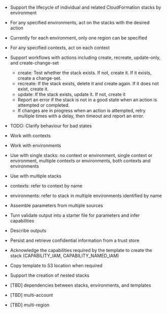 - Support the lifecycle of individual and related CloudFormation stacks by environment
- For any specified environments, act on the stacks with the desired action
- Currently for each environment, only one region can be specified
- For any specified contexts, act on each context
- Support workflows with actions including create, recreate, update-only, and create-change-set

  - create: Test whether the stack exists. If not, create it. If it exists, create a change-set.
  - recreate: If the stack exists, delete it and create again. If it does not exist, create it. 
  - update: If the stack exists, update it. If not, create it
  - Report an error if the stack is not in a good state when an action is attempted or completed.
  - If changes are in progress when an action is attempted, retry multiple times with a delay, then timeout and report an error.

- TODO: Clarify behaviour for bad states
- Work with contexts
- Work with environments
- Use with single stacks: no context or environment, single context or environment, multiple contexts or environments, both contexts and environments
- Use with multiple stacks
- contexts: refer to context by name
- environments: refer to stack in multiple environments identified by name
- Assemble parameters from multiple sources
- Turn validate output into a starter file for parameters and infer capabilities
- Describe outputs
- Persist and retrieve confidential information from a trust store
- Acknowledge the capabilities required by the template to create the stack (CAPABILITY_IAM, CAPABILITY_NAMED_IAM)
- Copy template to S3 location when required
- Support the creation of nested stacks
- [TBD] dependencies between stacks, environments, and templates
- [TBD] multi-account
- [TBD] multi-region
